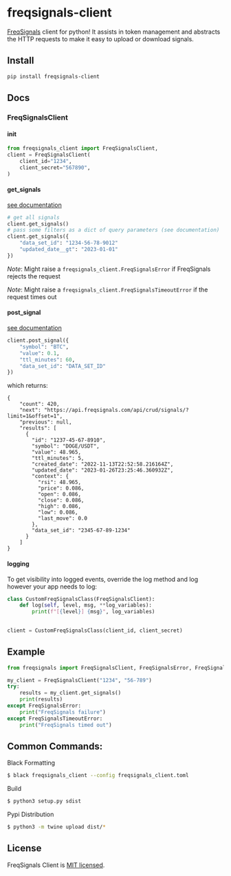 # freqsignals-client

[FreqSignals](https://freqsignals.com) client for python! It assists in token management and abstracts the HTTP requests to make it easy to upload or download signals.

## Install

```bash
pip install freqsignals-client
```

## Docs

### FreqSignalsClient

#### init
```python
from freqsignals_client import FreqSignalsClient,
client = FreqSignalsClient(
    client_id="1234",
    client_secret="567890",
)
```

#### get_signals
[see documentation](https://freqsignals.com/documentation#oauth2-api-token-integration)

```python
# get all signals
client.get_signals()
# pass some filters as a dict of query parameters (see documentation)
client.get_signals({
    "data_set_id": "1234-56-78-9012"
    "updated_date__gt": "2023-01-01"
})
```

_Note_: Might raise a `freqsignals_client.FreqSignalsError` if FreqSignals rejects the request

_Note_: Might raise a `freqsignals_client.FreqSignalsTimeoutError` if the request times out

#### post_signal
[see documentation](https://freqsignals.com/documentation#oauth2-api-token-integration)

```python
client.post_signal({
    "symbol": "BTC",
    "value": 0.1,
    "ttl_minutes": 60,
    "data_set_id": "DATA_SET_ID"
})
```

which returns:
```
{
    "count": 420,
    "next": "https://api.freqsignals.com/api/crud/signals/?limit=1&offset=1",
    "previous": null,
    "results": [
      {
        "id": "1237-45-67-8910",
        "symbol": "DOGE/USDT",
        "value": 48.965,
        "ttl_minutes": 5,
        "created_date": "2022-11-13T22:52:58.216164Z",
        "updated_date": "2023-01-26T23:25:46.360932Z",
        "context": {
          "rsi": 48.965,
          "price": 0.086,
          "open": 0.086,
          "close": 0.086,
          "high": 0.086,
          "low": 0.086,
          "last_move": 0.0
        },
        "data_set_id": "2345-67-89-1234"
      }
    ]
}
```

#### logging
To get visibility into logged events, override the log method and log however your app needs to log:
```python
class CustomFreqSignalsClass(FreqSignalsClient):
    def log(self, level, msg, **log_variables):
        print(f"[{level}] {msg}", log_variables)
        

client = CustomFreqSignalsClass(client_id, client_secret)
```

## Example
```python
from freqsignals import FreqSignalsClient, FreqSignalsError, FreqSignalsTimeoutError

my_client = FreqSignalsClient("1234", "56-789")
try:
    results = my_client.get_signals()
    print(results)
except FreqSignalsError:
    print("FreqSignals failure")
except FreqSignalsTimeoutError:
    print("FreqSignals timed out")
```

## Common Commands:

Black Formatting
```bash
$ black freqsignals_client --config freqsignals_client.toml
```

Build
```bash
$ python3 setup.py sdist
```

Pypi Distribution
```bash
$ python3 -m twine upload dist/*
```

## License

FreqSignals Client is [MIT licensed](./LICENSE).
